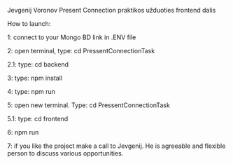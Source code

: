 Jevgenij Voronov Present Connection praktikos užduoties frontend dalis

How to launch:

1: connect to your Mongo BD link in .ENV file

2: open terminal, type: cd PressentConnectionTask

2.1: type: cd backend

3: type: npm install

4: type: npm run

5: open new terminal. Type: cd PressentConnectionTask

5.1: type: cd frontend

6: npm run

7: if you like the project make a call to Jevgenij. He is agreeable and flexible person to discuss various opportunities. 